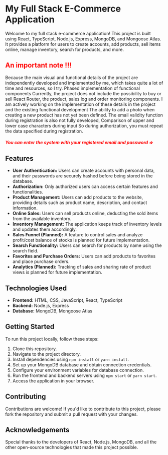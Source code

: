 # My Full Stack E-Commerce Application

Welcome to my full stack e-commerce application! This project is built using React, TypeScript, Node.js, Express, MongoDB, and Mongoose Atlas. It provides a platform for users to create accounts, add products, sell items online, manage inventory, search for products, and more.


 ### <h2 style="color: red;">An important note !!!</h2>

Because the main visual and functional details of the project are independently developed and implemented by me, which takes quite a lot of time and resources, so I try. Phased implementation of functional components Currently, the project does not include the possibility to buy or sell React Router, the product, sales log and order monitoring components. I am actively working on the implementation of these details in the project and the existing functional development
The ability to add a photo when creating a new product has not yet been defined.
The email validity function during registration is also not fully developed,
Comparison of upper and lower case characters during input
So during authorization, you must repeat the data specified during registration.

##### <span style="color:red;">You can enter the system with your registered email and password => </span>
 


## Features

- **User Authentication:** Users can create accounts with personal data, and their passwords are securely hashed before being stored in the database.
- **Authorization:** Only authorized users can access certain features and functionalities.
- **Product Management:** Users can add products to the website, providing details such as product name, description, and contact information.
- **Online Sales:** Users can sell products online, deducting the sold items from the available inventory.
- **Inventory Management:** The application keeps track of inventory levels and updates them accordingly.
- **Sales Funnel (Planned):** A feature to control sales and analyze profit/cost balance of stocks is planned for future implementation.
- **Search Functionality:** Users can search for products by name using the search field.
- **Favorites and Purchase Orders:** Users can add products to favorites and place purchase orders.
- **Analytics (Planned):** Tracking of sales and sharing rate of product views is planned for future implementation.

## Technologies Used

- **Frontend:** HTML, CSS, JavaScript, React, TypeScript
- **Backend:** Node.js, Express
- **Database:** MongoDB, Mongoose Atlas

## Getting Started

To run this project locally, follow these steps:

1. Clone this repository.
2. Navigate to the project directory.
3. Install dependencies using `npm install` or `yarn install`.
4. Set up your MongoDB database and obtain connection credentials.
5. Configure your environment variables for database connection.
6. Run the frontend and backend servers using `npm start` or `yarn start`.
7. Access the application in your browser.

## Contributing

Contributions are welcome! If you'd like to contribute to this project, please fork the repository and submit a pull request with your changes.


## Acknowledgements

Special thanks to the developers of React, Node.js, MongoDB, and all the other open-source technologies that made this project possible.
